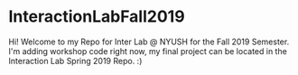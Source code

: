 # InteractionLabFall2019

Hi! Welcome to my Repo for Inter Lab @ NYUSH for the Fall 2019 Semester. I'm adding workshop code right now, my final project can be located in the Interaction Lab Spring 2019 Repo. :)
